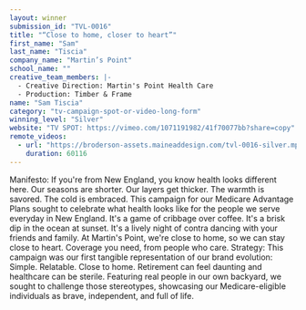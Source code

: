 ```yaml
---
layout: winner
submission_id: "TVL-0016"
title: "“Close to home, closer to heart”"
first_name: "Sam"
last_name: "Tiscia"
company_name: "Martin’s Point"
school_name: ""
creative_team_members: |-
  - Creative Direction: Martin's Point Health Care
  - Production: Timber & Frame
name: "Sam Tiscia"
category: "tv-campaign-spot-or-video-long-form"
winning_level: "Silver"
website: "TV SPOT: https://vimeo.com/1071191982/41f70077bb?share=copy"
remote_videos:
  - url: "https://broderson-assets.maineaddesign.com/tvl-0016-silver.mp4"
    duration: 60116
---
```


Manifesto: If you're from New England, you know health looks different here. Our seasons are shorter. Our layers get thicker. The warmth is savored. The cold is embraced. This campaign for our Medicare Advantage Plans sought to celebrate what health looks like for the people we serve everyday in New England. It's a game of cribbage over coffee. It's a brisk dip in the ocean at sunset. It's a lively night of contra dancing with your friends and family. At Martin's Point, we're close to home, so we can stay close to heart. Coverage you need, from people who care. Strategy: This campaign was our first tangible representation of our brand evolution: Simple. Relatable. Close to home. Retirement can feel daunting and healthcare can be sterile. Featuring real people in our own backyard, we sought to challenge those stereotypes, showcasing our Medicare-eligible individuals as brave, independent, and full of life.

